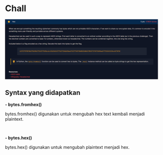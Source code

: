 <h1>Chall</h1>
<img src="img/hex.png">

<h2><strong>Syntax yang didapatkan</strong></h2>

<p><strong>- bytes.fromhex()</strong></p>
<p>bytes.fromhex() digunakan untuk mengubah hex text kembali menjadi plaintext.</p>

<br>

<p><strong>- bytes.hex()</strong></p>
<p>bytes.hex() digunakan untuk mengubah plaintext menjadi hex.</p>

